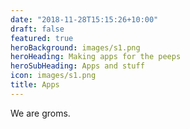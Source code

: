 ```yaml
---
date: "2018-11-28T15:15:26+10:00"
draft: false
featured: true
heroBackground: images/s1.png
heroHeading: Making apps for the peeps 
heroSubHeading: Apps and stuff  
icon: images/s1.png
title: Apps
---
```


We are groms.  